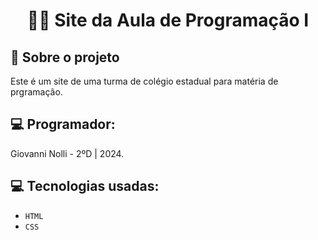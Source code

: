 <h1 align="center">
  🧑‍💻 Site da Aula de Programação I
</h1>

## :rocket: Sobre o projeto
Este é um site de uma turma de colégio estadual para matéria de prgramação.

## :computer: Programador:
Giovanni Nolli - 2ºD | 2024.

## :computer: Tecnologias usadas:

- `HTML`
- `CSS`


